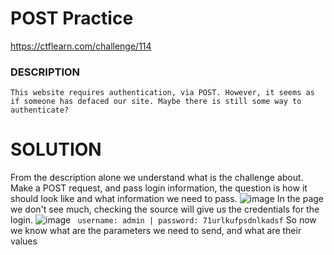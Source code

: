 # POST Practice 
https://ctflearn.com/challenge/114

### DESCRIPTION
    This website requires authentication, via POST. However, it seems as if someone has defaced our site. Maybe there is still some way to authenticate?

# SOLUTION
From the description alone we understand what is the challenge about. Make a POST request, and pass login information, the question is how it should look like and
what information we need to pass.
![image](https://github.com/W4W1R3/WEB-CHALLS/assets/57982315/42634cfc-02af-4ff6-88dc-01c30f2eeb12)
In the page we don't see much, checking the source will give us the credentials for the login.
![image](https://github.com/W4W1R3/WEB-CHALLS/assets/57982315/c68ea016-e70e-4f44-97bf-cb18d2964075)
    ` username: admin | password: 71urlkufpsdnlkadsf`
So now we know what are the parameters we need to send, and what are their values



     

